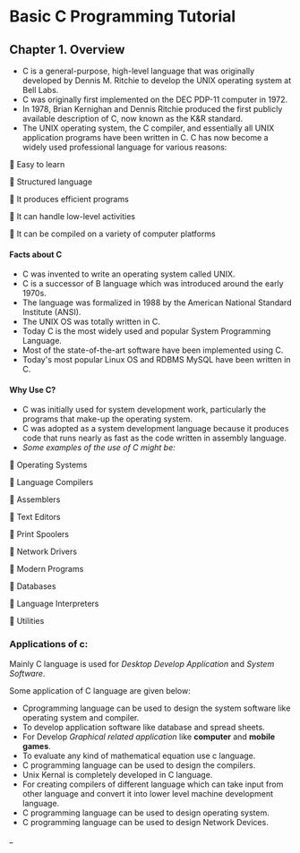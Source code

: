 # Basic C Programming Tutorial
## Chapter 1. Overview
* C is a general-purpose, high-level language that was originally developed by Dennis M. Ritchie to develop the UNIX operating system at Bell Labs. 
* C was originally first implemented on the DEC PDP-11 computer in 1972.
* In 1978, Brian Kernighan and Dennis Ritchie produced the first publicly available description of C, now known as the K&R standard.
* The UNIX operating system, the C compiler, and essentially all UNIX application programs have been written in C. C has now become a widely used professional language for various reasons:

  Easy to learn

  Structured language

  It produces efficient programs

  It can handle low-level activities

  It can be compiled on a variety of computer platforms

####  Facts about C
* C was invented to write an operating system called UNIX.
* C is a successor of B language which was introduced around the early 1970s.
* The language was formalized in 1988 by the American National Standard Institute (ANSI).
* The UNIX OS was totally written in C.
* Today C is the most widely used and popular System Programming Language.
* Most of the state-of-the-art software have been implemented using C.
* Today's most popular Linux OS and RDBMS MySQL have been written in C.
#### Why Use C?
* C was initially used for system development work, particularly the programs that make-up the operating system. 
* C was adopted as a system development language because it produces code that runs nearly as fast as the code written in assembly language.
* _Some examples of the use of C might be:_

  Operating Systems

  Language Compilers

  Assemblers

  Text Editors

  Print Spoolers

  Network Drivers

  Modern Programs

  Databases

  Language Interpreters

  Utilities
 ### Applications of c:
 
 Mainly C language is used for _Desktop Develop Application_ and _System Software_.
 
 Some application of C language are given below:
 * Cprogramming language can be used to design the system software like operating system and compiler.
 * To develop application software like database and spread sheets.
 * For Develop _Graphical related application_ like __computer__ and __mobile games__.
 * To evaluate any kind of mathematical equation use c language.
 * C programming language can be used to design the compilers.
 * Unix Kernal is completely developed in C language.
 * For creating compilers of different language which can take input from other language and convert it into lower level machine development language.
 * C programming language can be used to design operating system.
 * C programming language can be used to design Network Devices.
 
_
